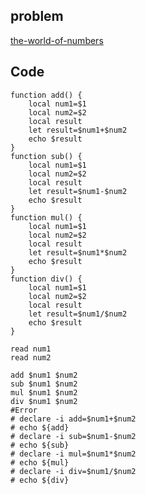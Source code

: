## problem
[the-world-of-numbers](https://www.hackerrank.com/challenges/bash-tutorials---the-world-of-numbers/problem)
## Code
```shell
function add() {
    local num1=$1
    local num2=$2
    local result
    let result=$num1+$num2
    echo $result
}
function sub() {
    local num1=$1
    local num2=$2
    local result
    let result=$num1-$num2
    echo $result
}
function mul() {
    local num1=$1
    local num2=$2
    local result
    let result=$num1*$num2
    echo $result
}
function div() {
    local num1=$1
    local num2=$2
    local result
    let result=$num1/$num2
    echo $result
}

read num1
read num2

add $num1 $num2
sub $num1 $num2
mul $num1 $num2
div $num1 $num2
#Error
# declare -i add=$num1+$num2
# echo ${add}
# declare -i sub=$num1-$num2
# echo ${sub}
# declare -i mul=$num1*$num2
# echo ${mul}
# declare -i div=$num1/$num2
# echo ${div}

```
